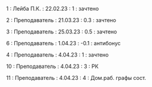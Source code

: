 1 : Лейба П.К. : 22.02.23 : 1 : зачтено

2 : Преподаватель : 21.03.23 : 0.3 : зачтено

3 : Преподаватель : 25.03.23 : 0.5 : зачтено

6 : Преподаватель : 1.04.23 : -0.1 : антибонус

4 : Преподаватель : 4.04.23 : 1 : зачтено

10 : Преподаватель : 4.04.23 : 3 : РК

11 : Преподаватель : 4.04.23 : 4 :  Дом.раб. графы сост.
